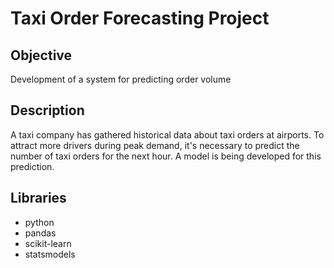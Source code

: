 # Taxi Order Forecasting Project

## Objective
Development of a system for predicting order volume

## Description
A taxi company has gathered historical data about taxi orders at airports. To attract more drivers during peak demand, it's necessary to predict the number of taxi orders for the next hour. A model is being developed for this prediction.

## Libraries
* python
* pandas
* scikit-learn
* statsmodels
